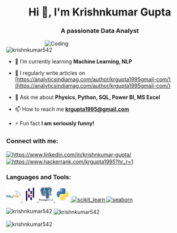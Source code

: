 <h1 align="center">Hi 👋, I'm Krishnkumar Gupta</h1>
<h3 align="center">A passionate Data Analyst</h3>
<img align = "right" alt="Coding" width="400" src="https://miro.medium.com/v2/resize:fit:3000/format:webp/1*8uKmG5A-goL0qfo0Z-aKww.jpeg">
<p align="left"> <img src="https://komarev.com/ghpvc/?username=krishnkumar542&label=Profile%20views&color=0e75b6&style=flat" alt="krishnkumar542" /> </p>

- 🌱 I’m currently learning **Machine Learning, NLP**

- 📝 I regularly write articles on [https://analyticsindiamag.com/author/krgupta1995gmail-com/](https://analyticsindiamag.com/author/krgupta1995gmail-com/)

- 💬 Ask me about **Physics, Python, SQL, Power BI, MS Excel**

- 📫 How to reach me **krgupta1995@gmail.com**

- ⚡ Fun fact **I am seriously funny!**

<h3 align="left">Connect with me:</h3>
<p align="left">
<a href="https://linkedin.com/in/https://www.linkedin.com/in/krishnkumar-gupta/" target="blank"><img align="center" src="https://raw.githubusercontent.com/rahuldkjain/github-profile-readme-generator/master/src/images/icons/Social/linked-in-alt.svg" alt="https://www.linkedin.com/in/krishnkumar-gupta/" height="30" width="40" /></a>
<a href="https://www.hackerrank.com/https://www.hackerrank.com/krgupta1995?hr_r=1" target="blank"><img align="center" src="https://raw.githubusercontent.com/rahuldkjain/github-profile-readme-generator/master/src/images/icons/Social/hackerrank.svg" alt="https://www.hackerrank.com/krgupta1995?hr_r=1" height="30" width="40" /></a>
</p>

<h3 align="left">Languages and Tools:</h3>
<p align="left"> <a href="https://www.mysql.com/" target="_blank" rel="noreferrer"> <img src="https://raw.githubusercontent.com/devicons/devicon/master/icons/mysql/mysql-original-wordmark.svg" alt="mysql" width="40" height="40"/> </a> <a href="https://pandas.pydata.org/" target="_blank" rel="noreferrer"> <img src="https://raw.githubusercontent.com/devicons/devicon/2ae2a900d2f041da66e950e4d48052658d850630/icons/pandas/pandas-original.svg" alt="pandas" width="40" height="40"/> </a> <a href="https://www.postgresql.org" target="_blank" rel="noreferrer"> <img src="https://raw.githubusercontent.com/devicons/devicon/master/icons/postgresql/postgresql-original-wordmark.svg" alt="postgresql" width="40" height="40"/> </a> <a href="https://www.python.org" target="_blank" rel="noreferrer"> <img src="https://raw.githubusercontent.com/devicons/devicon/master/icons/python/python-original.svg" alt="python" width="40" height="40"/> </a> <a href="https://scikit-learn.org/" target="_blank" rel="noreferrer"> <img src="https://upload.wikimedia.org/wikipedia/commons/0/05/Scikit_learn_logo_small.svg" alt="scikit_learn" width="40" height="40"/> </a> <a href="https://seaborn.pydata.org/" target="_blank" rel="noreferrer"> <img src="https://seaborn.pydata.org/_images/logo-mark-lightbg.svg" alt="seaborn" width="40" height="40"/> </a> </p>

<p><img align="left" src="https://github-readme-stats.vercel.app/api/top-langs?username=krishnkumar542&show_icons=true&locale=en&layout=compact" alt="krishnkumar542" /></p>

<p>&nbsp;<img align="center" src="https://github-readme-stats.vercel.app/api?username=krishnkumar542&show_icons=true&locale=en" alt="krishnkumar542" /></p>

<p><img align="center" src="https://github-readme-streak-stats.herokuapp.com/?user=krishnkumar542&" alt="krishnkumar542" /></p>
